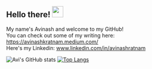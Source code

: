 ## Hello there! <img src="https://raw.githubusercontent.com/MartinHeinz/MartinHeinz/master/wave.gif" width="30px">


My name's Avinash and welcome to my GitHub! <br>
You can check out some of my writing here: https://avinashkratnam.medium.com/ <br>
Here's my Linkedin: www.linkedin.com/in/avinashratnam <br>

![Avi's GitHub stats](https://github-readme-stats.vercel.app/api?username=aviratnam&hide=contribs&show_icons=true&theme=radical)
[![Top Langs](https://github-readme-stats.vercel.app/api/top-langs/?username=aviratnam&layout=compact)](https://github.com/aviratnam/github-readme-stats)




<!--
**AviRatnam/AviRatnam** is a ✨ _special_ ✨ repository because its `README.md` (this file) appears on your GitHub profile.

Here are some ideas to get you started:

- 🔭 I’m currently working on ...
- 🌱 I’m currently learning ...
- 👯 I’m looking to collaborate on ...
- 🤔 I’m looking for help with ...
- 💬 Ask me about ...
- 📫 How to reach me: ...
- 😄 Pronouns: ...
- ⚡ Fun fact: ...
-->
